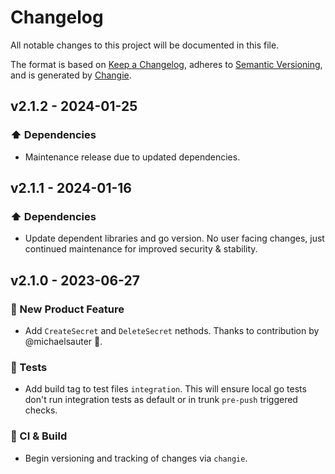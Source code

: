 # Changelog

All notable changes to this project will be documented in this file.

The format is based on [Keep a Changelog](https://keepachangelog.com/en/1.0.0/),
adheres to [Semantic Versioning](https://semver.org/spec/v2.0.0.html),
and is generated by [Changie](https://github.com/miniscruff/changie).

## v2.1.2 - 2024-01-25

### ⬆️ Dependencies

- Maintenance release due to updated dependencies.

## v2.1.1 - 2024-01-16

### ⬆️ Dependencies

- Update dependent libraries and go version. No user facing changes, just continued maintenance for improved security & stability.

## v2.1.0 - 2023-06-27

### 🎉 New Product Feature

- Add `CreateSecret` and `DeleteSecret` nethods. Thanks to contribution by @michaelsauter 🎉.

### 🧪 Tests

- Add build tag to test files `integration`. This will ensure local go tests don't run integration tests as default or in trunk `pre-push` triggered checks.

### 🤖 CI & Build

- Begin versioning and tracking of changes via `changie`.
